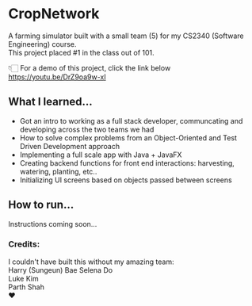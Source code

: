 # CropNetwork

A farming simulator built with a small team (5) for my CS2340 (Software Engineering) course.  
This project placed #1 in the class out of 101.

👇🏻 For a demo of this project, click the link below  
https://youtu.be/DrZ9oa9w-xI

## What I learned...

* Got an intro to working as a full stack developer, communcating and developing across the two teams we had
* How to solve complex problems from an Object-Oriented and Test Driven Development approach
* Implementing a full scale app with Java + JavaFX
* Creating backend functions for front end interactions: harvesting, watering, planting, etc..
* Initializing UI screens based on objects passed between screens

## How to run...

Instructions coming soon...  

### Credits:
I couldn't have built this without my amazing team:  
Harry (Sungeun) Bae
Selena Do  
Luke Kim  
Parth Shah  
❤️
